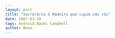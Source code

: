 ```yaml
---
layout: post
title: "Secretário é Madeira que cupim não rói"
date: 2007-03-20
tags: Android,Naomi Campbell
author: None
---
```


 